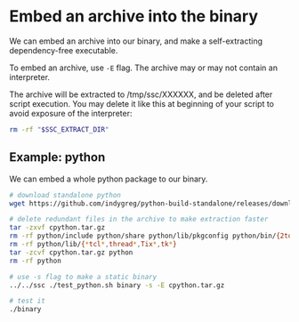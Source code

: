 # Embed an archive into the binary

We can embed an archive into our binary, and make a self-extracting dependency-free executable.

To embed an archive, use `-E` flag. The archive may or may not contain an interpreter.

The archive will be extracted to /tmp/ssc/XXXXXX, and be deleted after script execution. You may delete it like this at beginning of your script to avoid exposure of the interpreter:

```bash
rm -rf "$SSC_EXTRACT_DIR"
```

## Example: python

We can embed a whole python package to our binary.

```bash
# download standalone python
wget https://github.com/indygreg/python-build-standalone/releases/download/20240814/cpython-3.10.14+20240814-x86_64-unknown-linux-gnu-install_only_stripped.tar.gz -O cpython.tar.gz

# delete redundant files in the archive to make extraction faster
tar -zxvf cpython.tar.gz
rm -rf python/include python/share python/lib/pkgconfig python/bin/{2to3*,idle*,pip*,pydoc*,*-config}
rm -rf python/lib/{*tcl*,thread*,Tix*,tk*}
tar -zcvf cpython.tar.gz python
rm -rf python

# use -s flag to make a static binary
../../ssc ./test_python.sh binary -s -E cpython.tar.gz

# test it
./binary
```
